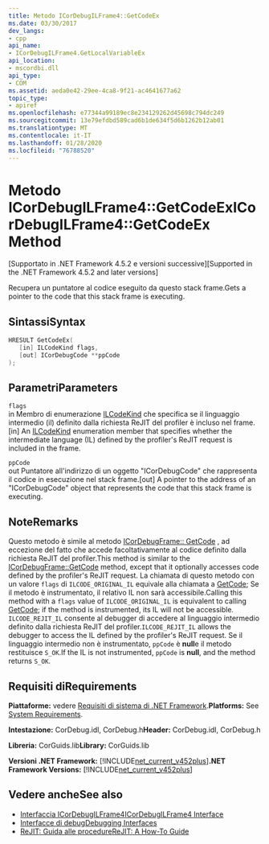 ```yaml
---
title: Metodo ICorDebugILFrame4::GetCodeEx
ms.date: 03/30/2017
dev_langs:
- cpp
api_name:
- ICorDebugILFrame4.GetLocalVariableEx
api_location:
- mscordbi.dll
api_type:
- COM
ms.assetid: aeda0e42-29ee-4ca8-9f21-ac4641677a62
topic_type:
- apiref
ms.openlocfilehash: e77344a99189ec8e234129262d45698c794dc249
ms.sourcegitcommit: 13e79efdbd589cad6b1de634f5d6b1262b12ab01
ms.translationtype: MT
ms.contentlocale: it-IT
ms.lasthandoff: 01/28/2020
ms.locfileid: "76788520"
---
```

# <a name="icordebugilframe4getcodeex-method"></a><span data-ttu-id="f3e22-102">Metodo ICorDebugILFrame4::GetCodeEx</span><span class="sxs-lookup"><span data-stu-id="f3e22-102">ICorDebugILFrame4::GetCodeEx Method</span></span>
<span data-ttu-id="f3e22-103">[Supportato in .NET Framework 4.5.2 e versioni successive]</span><span class="sxs-lookup"><span data-stu-id="f3e22-103">[Supported in the .NET Framework 4.5.2 and later versions]</span></span>  
  
 <span data-ttu-id="f3e22-104">Recupera un puntatore al codice eseguito da questo stack frame.</span><span class="sxs-lookup"><span data-stu-id="f3e22-104">Gets a pointer to the code that this stack frame is executing.</span></span>  
  
## <a name="syntax"></a><span data-ttu-id="f3e22-105">Sintassi</span><span class="sxs-lookup"><span data-stu-id="f3e22-105">Syntax</span></span>  
  
```cpp
HRESULT GetCodeEx(  
   [in] ILCodeKind flags,   
   [out] ICorDebugCode **ppCode  
);  
```  
  
## <a name="parameters"></a><span data-ttu-id="f3e22-106">Parametri</span><span class="sxs-lookup"><span data-stu-id="f3e22-106">Parameters</span></span>  
 `flags`  
 <span data-ttu-id="f3e22-107">in Membro di enumerazione [ILCodeKind](ilcodekind-enumeration.md) che specifica se il linguaggio intermedio (il) definito dalla richiesta ReJIT del profiler è incluso nel frame.</span><span class="sxs-lookup"><span data-stu-id="f3e22-107">[in] An [ILCodeKind](ilcodekind-enumeration.md) enumeration member that specifies whether the intermediate language (IL) defined by the profiler's ReJIT request is included in the frame.</span></span>  
  
 `ppCode`  
 <span data-ttu-id="f3e22-108">out Puntatore all'indirizzo di un oggetto "ICorDebugCode" che rappresenta il codice in esecuzione nel stack frame.</span><span class="sxs-lookup"><span data-stu-id="f3e22-108">[out] A pointer to the address of an "ICorDebugCode" object that represents the code that this stack frame is executing.</span></span>  
  
## <a name="remarks"></a><span data-ttu-id="f3e22-109">Note</span><span class="sxs-lookup"><span data-stu-id="f3e22-109">Remarks</span></span>  
 <span data-ttu-id="f3e22-110">Questo metodo è simile al metodo [ICorDebugFrame:: GetCode](icordebugframe-getcode-method.md) , ad eccezione del fatto che accede facoltativamente al codice definito dalla richiesta ReJIT del profiler.</span><span class="sxs-lookup"><span data-stu-id="f3e22-110">This method is similar to the [ICorDebugFrame::GetCode](icordebugframe-getcode-method.md) method, except that it optionally accesses code defined by the profiler's ReJIT request.</span></span> <span data-ttu-id="f3e22-111">La chiamata di questo metodo con un valore `flags` di `ILCODE_ORIGINAL_IL` equivale alla chiamata a [GetCode](icordebugframe-getcode-method.md); Se il metodo è instrumentato, il relativo IL non sarà accessibile.</span><span class="sxs-lookup"><span data-stu-id="f3e22-111">Calling this method with a `flags` value of `ILCODE_ORIGINAL_IL` is equivalent to calling [GetCode](icordebugframe-getcode-method.md); if the method is instrumented, its IL will not be accessible.</span></span> <span data-ttu-id="f3e22-112">`ILCODE_REJIT_IL` consente al debugger di accedere al linguaggio intermedio definito dalla richiesta ReJIT del profiler.</span><span class="sxs-lookup"><span data-stu-id="f3e22-112">`ILCODE_REJIT_IL` allows the debugger to access the IL defined by the profiler's ReJIT request.</span></span> <span data-ttu-id="f3e22-113">Se il linguaggio intermedio non è instrumentato, `ppCode` è **null**e il metodo restituisce `S_OK`.</span><span class="sxs-lookup"><span data-stu-id="f3e22-113">If the IL is not instrumented, `ppCode` is **null**, and the method returns `S_OK`.</span></span>  
  
## <a name="requirements"></a><span data-ttu-id="f3e22-114">Requisiti di</span><span class="sxs-lookup"><span data-stu-id="f3e22-114">Requirements</span></span>  
 <span data-ttu-id="f3e22-115">**Piattaforme:** vedere [Requisiti di sistema di .NET Framework](../../../../docs/framework/get-started/system-requirements.md).</span><span class="sxs-lookup"><span data-stu-id="f3e22-115">**Platforms:** See [System Requirements](../../../../docs/framework/get-started/system-requirements.md).</span></span>  
  
 <span data-ttu-id="f3e22-116">**Intestazione:** CorDebug.idl, CorDebug.h</span><span class="sxs-lookup"><span data-stu-id="f3e22-116">**Header:** CorDebug.idl, CorDebug.h</span></span>  
  
 <span data-ttu-id="f3e22-117">**Libreria:** CorGuids.lib</span><span class="sxs-lookup"><span data-stu-id="f3e22-117">**Library:** CorGuids.lib</span></span>  
  
 <span data-ttu-id="f3e22-118">**Versioni .NET Framework:** [!INCLUDE[net_current_v452plus](../../../../includes/net-current-v452plus-md.md)]</span><span class="sxs-lookup"><span data-stu-id="f3e22-118">**.NET Framework Versions:** [!INCLUDE[net_current_v452plus](../../../../includes/net-current-v452plus-md.md)]</span></span>  
  
## <a name="see-also"></a><span data-ttu-id="f3e22-119">Vedere anche</span><span class="sxs-lookup"><span data-stu-id="f3e22-119">See also</span></span>

- [<span data-ttu-id="f3e22-120">Interfaccia ICorDebugILFrame4</span><span class="sxs-lookup"><span data-stu-id="f3e22-120">ICorDebugILFrame4 Interface</span></span>](icordebugilframe4-interface.md)
- [<span data-ttu-id="f3e22-121">Interfacce di debug</span><span class="sxs-lookup"><span data-stu-id="f3e22-121">Debugging Interfaces</span></span>](debugging-interfaces.md)
- [<span data-ttu-id="f3e22-122">ReJIT: Guida alle procedure</span><span class="sxs-lookup"><span data-stu-id="f3e22-122">ReJIT: A How-To Guide</span></span>](https://docs.microsoft.com/archive/blogs/davbr/rejit-a-how-to-guide)
